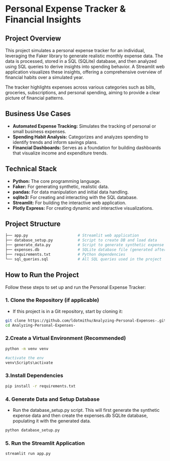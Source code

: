 # Personal Expense Tracker & Financial Insights

## Project Overview

This project simulates a personal expense tracker for an individual, leveraging the Faker library to generate realistic monthly expense data. The data is processed, stored in a SQL (SQLite) database, and then analyzed using SQL queries to derive insights into spending behavior. A Streamlit web application visualizes these insights, offering a comprehensive overview of financial habits over a simulated year.

The tracker highlights expenses across various categories such as bills, groceries, subscriptions, and personal spending, aiming to provide a clear picture of financial patterns.

## Business Use Cases

* **Automated Expense Tracking:** Simulates the tracking of personal or small business expenses.
* **Spending Habit Analysis:** Categorizes and analyzes spending to identify trends and inform savings plans.
* **Financial Dashboards:** Serves as a foundation for building dashboards that visualize income and expenditure trends.

## Technical Stack

* **Python:** The core programming language.
* **Faker:** For generating synthetic, realistic data.
* **pandas:** For data manipulation and initial data handling.
* **sqlite3:** For creating and interacting with the SQL database.
* **Streamlit:** For building the interactive web application.
* **Plotly Express:** For creating dynamic and interactive visualizations.

## Project Structure
```bash 
├── app.py                      # Streamlit web application
├── database_setup.py           # Script to create DB and load data
├── generate_data.py            # Script to generate synthetic expense data
├── expenses.db                 # SQLite database file (generated after running database_setup.py)
├── requirements.txt            # Python dependencies
└── sql_queries.sql             # All SQL queries used in the project
```

## How to Run the Project

Follow these steps to set up and run the Personal Expense Tracker:

### 1. Clone the Repository (if applicable)

- If this project is in a Git repository, start by cloning it:

```bash
git clone https://github.com/ldotmithu/Analyzing-Personal-Expenses-.git
cd Analyzing-Personal-Expenses-

```    
### 2.Create a Virtual Environment (Recommended)
```bash
python -m venv venv

#activate the env
venv\Scripts\activate
```
### 3.Install Dependencies
```bash
pip install -r requirements.txt
```
### 4. Generate Data and Setup Database
- Run the database_setup.py script. This will first generate the synthetic expense data and then create the expenses.db SQLite database, populating it with the generated data.

```bash
python database_setup.py
```

### 5. Run the Streamlit Application
```bash
streamlit run app.py
```



